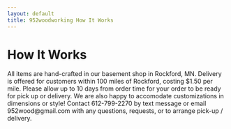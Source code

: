 ```yaml
---
layout: default
title: 952woodworking How It Works
---
```


<div class="white-box">
  <h1>How It Works</h1>
  <p>All items are hand-crafted in our basement shop in Rockford, MN. Delivery is offered for customers within 100 miles of Rockford, costing $1.50 per mile. Please allow up to 10 days from order time for your order to be ready for pick up or delivery.  We are also happy to accomodate customizations in dimensions or style! Contact 612-799-2270 by text message or email 952wood@gmail.com with any questions, requests, or to arrange pick-up / delivery.
  </p>
</div>